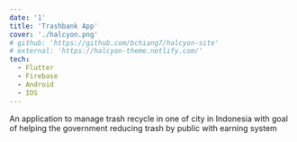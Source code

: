 ```yaml
---
date: '1'
title: 'Trashbank App'
cover: './halcyon.png'
# github: 'https://github.com/bchiang7/halcyon-site'
# external: 'https://halcyon-theme.netlify.com/'
tech:
  - Flutter
  - Firebase
  - Android
  - IOS
---
```


An application to manage trash recycle in one of city in Indonesia with goal of helping the government reducing trash by public with earning system
